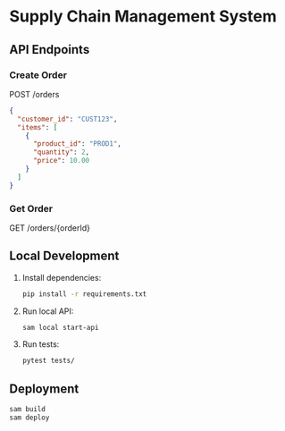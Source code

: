 # Supply Chain Management System

## API Endpoints

### Create Order
POST /orders
```json
{
  "customer_id": "CUST123",
  "items": [
    {
      "product_id": "PROD1",
      "quantity": 2,
      "price": 10.00
    }
  ]
}
```

### Get Order
GET /orders/{orderId}

## Local Development
1. Install dependencies:
   ```bash
   pip install -r requirements.txt
   ```

2. Run local API:
   ```bash
   sam local start-api
   ```

3. Run tests:
   ```bash
   pytest tests/
   ```

## Deployment
```bash
sam build
sam deploy
```